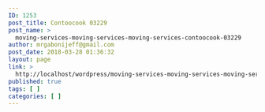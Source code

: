 ```yaml
---
ID: 1253
post_title: Contoocook 03229
post_name: >
  moving-services-moving-services-moving-services-contoocook-03229
author: mrgabonijeff@gmail.com
post_date: 2018-03-28 01:36:32
layout: page
link: >
  http://localhost/wordpress/moving-services-moving-services-moving-services-contoocook-03229/
published: true
tags: [ ]
categories: [ ]
---
```

